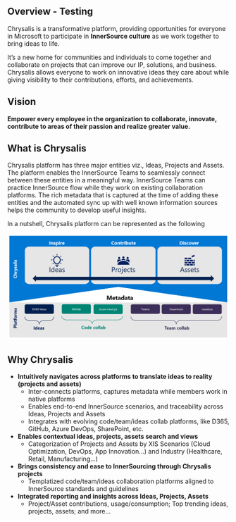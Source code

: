 ## Overview  - Testing

Chrysalis is a transformative platform, providing opportunities for everyone in Microsoft to participate in **InnerSource culture** as we work together to bring ideas to life.

It’s a new home for communities and individuals to come together and collaborate on projects that can improve our IP, solutions, and business. Chrysalis allows everyone to work on innovative ideas they care about while giving visibility to their contributions, efforts, and achievements.

## Vision

**Empower every employee in the organization to collaborate, innovate, contribute to areas of their passion and realize greater value​.**

## What is Chrysalis

Chrysalis platform has three major entities viz., Ideas, Projects and Assets. The platform enables the InnerSource Teams to seamlessly connect between these entities in a meaningful way. InnerSource Teams can practice InnerSource flow while they work on existing collaboration platforms.  The rich metadata that is captured at the time of adding these entities and the automated sync up with well known information sources helps the community to develop useful insights.

In a nutshell, Chrysalis platform can be represented as the following

![ChrysalisExperience.PNG](media/ChrysalisExperience.PNG)
 

## Why Chrysalis

- **Intuitively navigates across platforms to translate ideas to reality (projects and assets)**
  - Inter-connects platforms, captures metadata while members work in native platforms
  - Enables end-to-end InnerSource scenarios, and traceability across Ideas, Projects and Assets
  - Integrates with evolving code/team/ideas collab platforms, like D365, GitHub, Azure DevOps, SharePoint, etc.
- **Enables contextual ideas, projects, assets search and views**
  - Categorization of Projects and Assets by XIS Scenarios (Cloud Optimization, DevOps, App Innovation…) and Industry (Healthcare, Retail, Manufacturing…)
- **Brings consistency and ease to InnerSourcing through Chrysalis projects** 
  - Templatized code/team/ideas collaboration platforms aligned to InnerSource standards and guidelines
- **Integrated reporting and insights across Ideas, Projects, Assets**
  - Project/Asset contributions, usage/consumption; Top trending ideas, projects, assets; and more…
</br>
</br>
</br>

    



